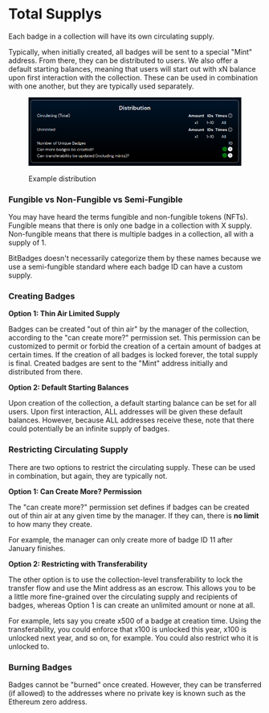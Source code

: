 # Total Supplys

Each badge in a collection will have its own circulating supply.&#x20;

Typically, when initially created, all badges will be sent to a special "Mint" address. From there, they can be distributed to users. We also offer a default starting balances, meaning that users will start out with xN balance upon first interaction with the collection. These can be used in combination with one another, but they are typically used separately.

<figure><img src="../../.gitbook/assets/image (8).png" alt=""><figcaption><p>Example distribution</p></figcaption></figure>

### **Fungible vs Non-Fungible vs Semi-Fungible**

You may have heard the terms fungible and non-fungible tokens (NFTs). Fungible means that there is only one badge in a collection with X supply. Non-fungible means that there is multiple badges in a collection, all with a supply of 1.

BitBadges doesn't necessarily categorize them by these names because we use a semi-fungible standard where each badge ID can have a custom supply.

### **Creating Badges**

**Option 1: Thin Air Limited Supply**

Badges can be created "out of thin air" by the manager of the collection, according to the "can create more?" permission set. This permission can be customized to permit or forbid the creation of a certain amount of badges at certain times. If the creation of all badges is locked forever, the total supply is final. Created badges are sent to the "Mint" address initially and distributed from there.

**Option 2: Default Starting Balances**

Upon creation of the collection, a default starting balance can be set for all users. Upon first interaction, ALL addresses will be given these default balances. However, because ALL addresses receive these, note that there could potentially be an infinite supply of badges.

### **Restricting Circulating Supply**

There are two options to restrict the circulating supply. These can be used in combination, but again, they are typically not.

**Option 1: Can Create More? Permission**

The "can create more?" permission set defines if badges can be created out of thin air at any given time by the manager. If they can, there is **no limit** to how many they create.

For example, the manager can only create more of badge ID 11 after January finishes.

**Option 2: Restricting with Transferability**

The other option is to use the collection-level transferability to lock the transfer flow and use the Mint address as an escrow. This allows you to be a little more fine-grained over the circulating supply and recipients of badges, whereas Option 1 is can create an unlimited amount or none at all.

For example, lets say you create x500 of a badge at creation time. Using the transferability, you could enforce that x100 is unlocked this year, x100 is unlocked next year, and so on, for example. You could also restrict who it is unlocked to.

### **Burning Badges**

Badges cannot be "burned" once created. However, they can be transferred (if allowed) to the addresses where no private key is known such as the Ethereum zero address.
